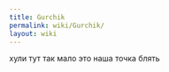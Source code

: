 ```yaml
---
title: Gurchik
permalink: wiki/Gurchik/
layout: wiki
---
```


хули тут так мало это наша точка блять
